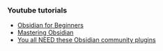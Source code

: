 
### Youtube tutorials
- [Obsidian for Beginners](https://www.youtube.com/playlist?list=PL3NaIVgSlAVLHty1-NuvPa9V0b0UwbzBd)
- [Mastering Obsidian](https://www.youtube.com/playlist?list=PL7oLu8NfQd84_gsyqBVSVgUmCCgcvSZMx)
- [You all NEED these Obsidian community plugins](https://www.youtube.com/watch?v=Yzi1o-BH6QQ)
